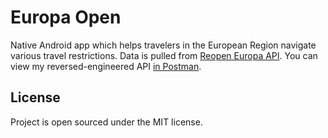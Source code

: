 # Europa Open

Native Android app which helps travelers in the European Region navigate various travel
restrictions. Data is pulled from [Reopen Europa API](https://reopen.europa.eu/en). You can view my reversed-engineered API [in Postman](https://documenter.getpostman.com/view/10485728/TzeTKVR4).

## License

Project is open sourced under the MIT license.